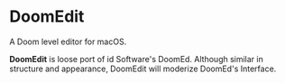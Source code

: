 # DoomEdit
A Doom level editor for macOS.

**DoomEdit** is loose port of id Software's DoomEd. Although similar in structure and appearance, DoomEdit will moderize DoomEd's Interface.

